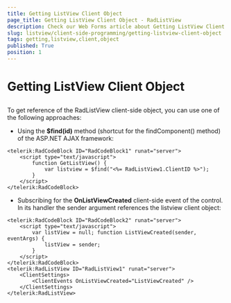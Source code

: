 ```yaml
---
title: Getting ListView Client Object
page_title: Getting ListView Client Object - RadListView
description: Check our Web Forms article about Getting ListView Client Object.
slug: listview/client-side-programming/getting-listview-client-object
tags: getting,listview,client,object
published: True
position: 1
---
```


# Getting ListView Client Object



## 

To get reference of the RadListView client-side object, you can use one of the following approaches:

* Using the **$find(id)** method (shortcut for the findComponent() method) of the ASP.NET AJAX framework:

````ASP.NET
<telerik:RadCodeBlock ID="RadCodeBlock1" runat="server">
    <script type="text/javascript">
        function GetListView() {
            var listview = $find("<%= RadListView1.ClientID %>");
        }
    </script>
</telerik:RadCodeBlock>
````



* Subscribing for the **OnListViewCreated** client-side event of the control. In its handler the sender argument references the listview client object:

````ASP.NET
<telerik:RadCodeBlock ID="RadCodeBlock2" runat="server">
    <script type="text/javascript">
        var listView = null; function ListViewCreated(sender, eventArgs) {
            listView = sender;
        }
    </script>
</telerik:RadCodeBlock>
<telerik:RadListView ID="RadListView1" runat="server">
    <ClientSettings>
        <ClientEvents OnListViewCreated="ListViewCreated" />
    </ClientSettings>
</telerik:RadListView>
````


